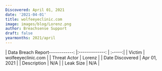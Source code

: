 ```yaml
---
Discovered: April 01, 2021
date: '2021-04-01'
title: wolfeeyeclinic.com
image: images/blog/Lorenz.png
author: Breachsense Support
draft: false
yearmonths: 2021/april
---
```


| Data Breach Report------------:   |:-------------:    | :-----:|
| Victim    | wolfeeyeclinic.com      | 
| Threat Actor    | Lorenz      | 
| Date Discovered    | Apr 01, 2021      | 
| Description    | N/A      | 
| Leak Size    | N/A      | 

